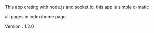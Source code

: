 This app crating with node.js and socket.io,
this app is simple q-matic

all pages in index/home page.

Version : 1.2.0